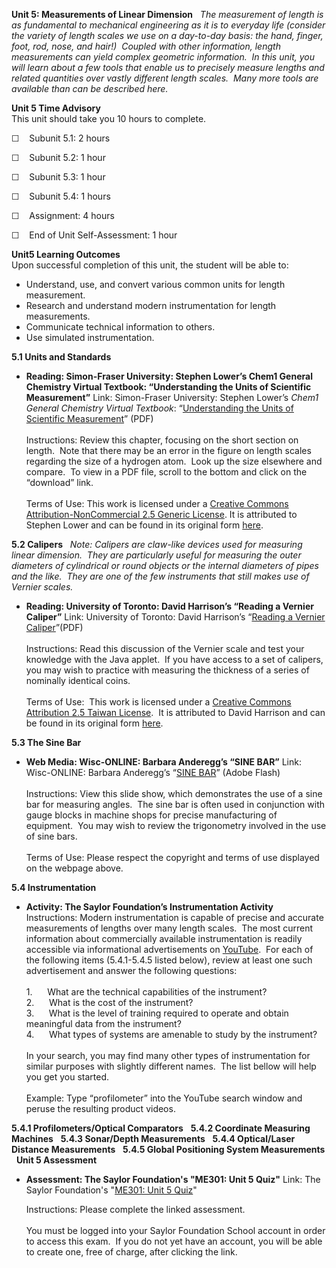 **Unit 5: Measurements of Linear Dimension** <span id="5"></span> 
*The measurement of length is as fundamental to mechanical engineering
as it is to everyday life (consider the variety of length scales we use
on a day-to-day basis: the hand, finger, foot, rod, nose, and hair!) 
Coupled with other information, length measurements can yield complex
geometric information.  In this unit, you will learn about a few tools
that enable us to precisely measure lengths and related quantities over
vastly different length scales.  Many more tools are available than can
be described here.*

**Unit 5 Time Advisory**  
This unit should take you 10 hours to complete.

☐    Subunit 5.1: 2 hours

☐    Subunit 5.2: 1 hour

☐    Subunit 5.3: 1 hour

☐    Subunit 5.4: 1 hours

☐    Assignment: 4 hours

☐    End of Unit Self-Assessment: 1 hour

**Unit5 Learning Outcomes**  
Upon successful completion of this unit, the student will be able to:

-   Understand, use, and convert various common units for length
    measurement.
-   Research and understand modern instrumentation for length
    measurements.
-   Communicate technical information to others.
-   Use simulated instrumentation.

**5.1 Units and Standards** <span id="5.1"></span> 
-   **Reading: Simon-Fraser University: Stephen Lower’s Chem1 General
    Chemistry Virtual Textbook: “Understanding the Units of Scientific
    Measurement”**
    Link: Simon-Fraser University: Stephen Lower’s *Chem1 General
    Chemistry Virtual Textbook*: “[Understanding the Units of Scientific
    Measurement](https://resources.saylor.org/wwwresources/archived/site/wp-content/uploads/2011/07/ME301-1.4.pdf)”
    (PDF)  
        
     Instructions: Review this chapter, focusing on the short section on
    length.  Note that there may be an error in the figure on length
    scales regarding the size of a hydrogen atom.  Look up the size
    elsewhere and compare.  To view in a PDF file, scroll to the bottom
    and click on the “download” link.  
        
     Terms of Use: This work is licensed under a [Creative Commons
    Attribution-NonCommercial 2.5 Generic
    License](http://creativecommons.org/licenses/by-nc/2.5/). It is
    attributed to Stephen Lower and can be found in its original
    form [here](http://www.chem1.com/acad/webtext/pre/mm1.html). 

**5.2 Calipers** <span id="5.2"></span> 
*Note: Calipers are claw-like devices used for measuring linear
dimension.  They are particularly useful for measuring the outer
diameters of cylindrical or round objects or the internal diameters of
pipes and the like.  They are one of the few instruments that still
makes use of Vernier scales.*

-   **Reading: University of Toronto: David Harrison’s “Reading a
    Vernier Caliper”**
    Link: University of Toronto: David Harrison’s “[Reading a Vernier
    Caliper](https://resources.saylor.org/wwwresources/archived/site/wp-content/uploads/2011/07/ME301-5.2.pdf)”(PDF)  
        
     Instructions: Read this discussion of the Vernier scale and test
    your knowledge with the Java applet.  If you have access to a set of
    calipers, you may wish to practice with measuring the thickness of a
    series of nominally identical coins.  
        
     Terms of Use:  This work is licensed under a [Creative Commons
    Attribution 2.5 Taiwan
    License](http://creativecommons.org/licenses/by/2.5/tw/).  It is
    attributed to David Harrison and can be found in its original
    form [here](http://www.upscale.utoronto.ca/PVB/Harrison/Vernier/Vernier.html).
     

**5.3 The Sine Bar** <span id="5.3"></span> 
-   **Web Media: Wisc-ONLINE: Barbara Anderegg’s “SINE BAR”**
    Link: Wisc-ONLINE: Barbara Anderegg’s “[SINE
    BAR](http://www.wisc-online.com/objects/ViewObject.aspx?ID=msr2202)”
    (Adobe Flash)  
        
     Instructions: View this slide show, which demonstrates the use of a
    sine bar for measuring angles.  The sine bar is often used in
    conjunction with gauge blocks in machine shops for precise
    manufacturing of equipment.  You may wish to review the trigonometry
    involved in the use of sine bars.  
        
     Terms of Use: Please respect the copyright and terms of use
    displayed on the webpage above.

**5.4 Instrumentation** <span id="5.4"></span> 
-   **Activity: The Saylor Foundation’s Instrumentation Activity**
    Instructions: Modern instrumentation is capable of precise and
    accurate measurements of lengths over many length scales.  The most
    current information about commercially available instrumentation is
    readily accessible via informational advertisements on
    [YouTube](http://www.youtube.com/).  For each of the following items
    (5.4.1-5.4.5 listed below), review at least one such advertisement
    and answer the following questions:  
        
     1.      What are the technical capabilities of the instrument?  
     2.      What is the cost of the instrument?  
     3.      What is the level of training required to operate and
    obtain meaningful data from the instrument?  
     4.      What types of systems are amenable to study by the
    instrument?  
        
     In your search, you may find many other types of instrumentation
    for similar purposes with slightly different names.  The list bellow
    will help you get you started.  
        
     Example: Type “profilometer” into the YouTube search window and
    peruse the resulting product videos.

**5.4.1 Profilometers/Optical Comparators** <span id="5.4.1"></span> 
**5.4.2 Coordinate Measuring Machines** <span id="5.4.2"></span> 
**5.4.3 Sonar/Depth Measurements** <span id="5.4.3"></span> 
**5.4.4 Optical/Laser Distance Measurements** <span id="5.4.4"></span> 
**5.4.5 Global Positioning System Measurements** <span
id="5.4.5"></span> 
**Unit 5 Assessment** <span id="5.5"></span> 
-   **Assessment: The Saylor Foundation's "ME301: Unit 5 Quiz"**
    Link: The Saylor Foundation's "[ME301: Unit 5
    Quiz](http://school.saylor.org/mod/quiz/view.php?id=919)"  
      
     Instructions: Please complete the linked assessment.  
        
     You must be logged into your Saylor Foundation School account in
    order to access this exam.  If you do not yet have an account, you
    will be able to create one, free of charge, after clicking the
    link. 


